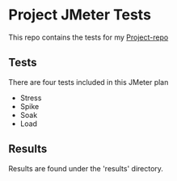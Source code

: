 # Project JMeter Tests  
This repo contains the tests for my [Project-repo](https://github.com/elewisQA/RecipieList)  

## Tests  
There are four tests included in this JMeter plan
* Stress
* Spike
* Soak
* Load  

## Results  
Results are found under the 'results' directory.
